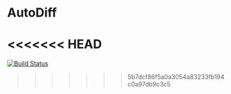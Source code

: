 # AutoDiff
<<<<<<< HEAD
=======

[![Build Status](https://travis-ci.org/sabjohnso/AutoDiff.jl.svg?branch=master)](https://travis-ci.org/sabjohnso/AutoDiff.jl)
>>>>>>> 5b7dcf86f5a0a3054a83233fb194c0a97db9c3c5
